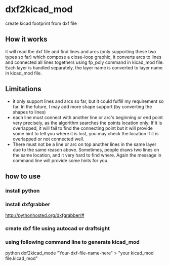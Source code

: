 # dxf2kicad_mod
create kicad footprint from dxf file
## How it works
it will read the dxf file and find lines and arcs (only supporting these two types so far) which compose a close-loop graphic, it converts arcs to lines and connected all lines togethers using fp_poly command in kicad_mod file. Each layer is handled separately, the layer name is converted to layer name in kicad_mod file.
## Limitations
* it only support lines and arcs so far, but it could fulfill my requirement so far. In the future, I may add more shape support (by converting the shapes to lines)
* each line must connect with another line or arc's beginning or end point very precisely, as the algorithm searches the points location only. If it is overlapped, it will fail to find the connecting point but it will provide some hint to tell you where it is lost, you may check the location if it is overlapped or not connected well.
* There must not be a line or arc on top another lines in the same layer due to the same reason above. Sometimes, people draws two lines on the same location, and it very hard to find where. Again the message in command line will provide some hints for you.


## how to use
### install python
### install dxfgrabber
http://pythonhosted.org/dxfgrabber/#
### create dxf file using autocad or draftsight
### using following command line to generate kicad_mod
python dxf2kicad_mode "Your-dxf-file-name-here" > "your kicad_mod file.kicad_mod"
